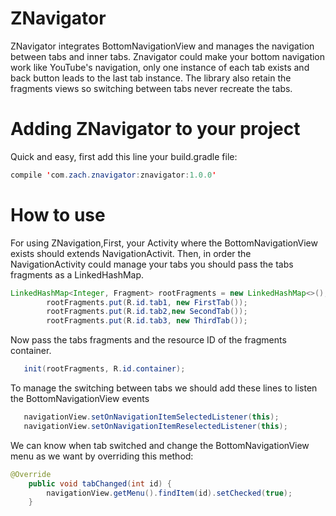 # ZNavigator
ZNavigator integrates BottomNavigationView and manages the navigation between tabs and inner tabs.
Znavigator could make your bottom navigation work like YouTube's navigation, only one instance of  each tab exists and back button leads to the last tab instance.
The library also retain the fragments views so switching between tabs never recreate the tabs.

# Adding ZNavigator to your project
Quick and easy, first add this line your build.gradle file:
```java
compile 'com.zach.znavigator:znavigator:1.0.0'
```

# How to use 
For using ZNavigation,First, your Activity where the BottomNavigationView exists should extends NavigationActivit.
Then, in order the NavigationActivity could manage your tabs you should pass the tabs fragments as a LinkedHashMap.
```java
LinkedHashMap<Integer, Fragment> rootFragments = new LinkedHashMap<>();
        rootFragments.put(R.id.tab1, new FirstTab());
        rootFragments.put(R.id.tab2,new SecondTab());
        rootFragments.put(R.id.tab3, new ThirdTab());
```
Now pass the tabs fragments and the resource ID of the fragments container.
```java
   init(rootFragments, R.id.container);
```
To manage the switching between tabs we should add these lines to listen the BottomNavigationView events
```java
   navigationView.setOnNavigationItemSelectedListener(this);     
   navigationView.setOnNavigationItemReselectedListener(this);
```
We can know when tab switched and change the BottomNavigationView menu as we want by overriding this method:
```java
@Override
    public void tabChanged(int id) {
        navigationView.getMenu().findItem(id).setChecked(true);
    }


